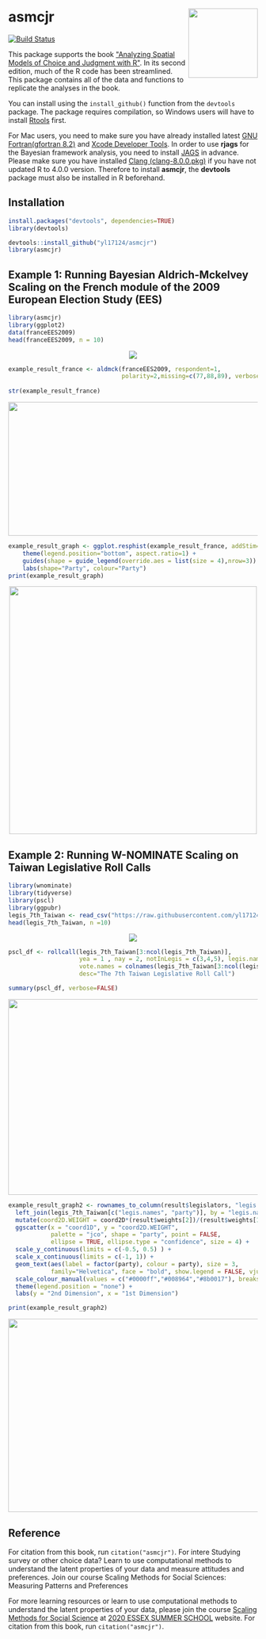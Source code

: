 
# asmcjr <img src="https://quantoid.net/files/images/booksticker.png" width="140" align="right" /> <br /> 

[![Build Status](https://travis-ci.com/yl17124/asmcjr.svg?branch=master)](https://travis-ci.com/yl17124/asmcjr)

This package supports the book ["Analyzing Spatial Models of Choice and Judgment with R"](https://www.crcpress.com/Analyzing-Spatial-Models-of-Choice-and-Judgment-with-R/Armstrong-II-Bakker-Carroll-Hare-Poole-Rosenthal/p/book/9781466517158).  In its second edition, much of the R code has been streamlined. This package contains all of the data and functions to replicate the analyses in the book. 

You can install using the `install_github()` function from the `devtools` package.  The package requires compilation, so Windows users will have to install [Rtools](https://cran.r-project.org/bin/windows/Rtools/) first.  

For Mac users, you need to  make sure you have already installed latest [GNU Fortran(gfortran 8.2)](https://github.com/fxcoudert/gfortran-for-macOS/releases) and [Xcode Developer Tools](https://developer.apple.com/support/xcode/). In order to use __rjags__ for the Bayesian framework analysis, you need to install [JAGS](https://sourceforge.net/projects/mcmc-jags/files/JAGS/) in advance. Please make sure you have installed [Clang (clang-8.0.0.pkg)](https://cran.r-project.org/bin/macosx/tools/) if you have not updated R to 4.0.0 version. Therefore to install __asmcjr__, the __devtools__ package must also be installed in R beforehand. 

## Installation 
```r
install.packages("devtools", dependencies=TRUE)
library(devtools)

devtools::install_github("yl17124/asmcjr")
library(asmcjr)
```



## Example 1: Running Bayesian Aldrich-Mckelvey Scaling on the French module of the 2009 European Election Study (EES)
```r
library(asmcjr)
library(ggplot2)
data(franceEES2009)
head(franceEES2009, n = 10)
```

<p align="center">
  <img src="https://github.com/yl17124/figures/blob/master/first_example_df1.png">
</p>

```r
example_result_france <- aldmck(franceEES2009, respondent=1, 
                                polarity=2,missing=c(77,88,89), verbose=FALSE)
                                
str(example_result_france)                        
```
<p align="left">
  <img width="630" height="270" src="https://github.com/yl17124/figures/blob/master/first_example_df2.png">
</p>

```r
example_result_graph <- ggplot.resphist(example_result_france, addStim=TRUE, weights="negative", xlab = "Left-Right") +
    theme(legend.position="bottom", aspect.ratio=1) +
    guides(shape = guide_legend(override.aes = list(size = 4),nrow=3)) +
    labs(shape="Party", colour="Party")
print(example_result_graph)
```

<p align="center">
  <img width="500" height="500" src="https://github.com/yl17124/figures/blob/master/first_example_plot.png">
</p>


## Example 2: Running W-NOMINATE Scaling on Taiwan Legislative Roll Calls 
```r
library(wnominate)
library(tidyverse)
library(pscl)
library(ggpubr)
legis_7th_Taiwan <- read_csv("https://raw.githubusercontent.com/yl17124/figures/master/legis_7th_Taiwan.csv")
head(legis_7th_Taiwan, n =10)
```

<p align="center">
  <img src="https://github.com/yl17124/figures/blob/master/second_example_df1.png">
</p>

```r
pscl_df <- rollcall(legis_7th_Taiwan[3:ncol(legis_7th_Taiwan)],
                    yea = 1 , nay = 2, notInLegis = c(3,4,5), legis.names = legis_7th_Taiwan$legis.names,
                    vote.names = colnames(legis_7th_Taiwan[3:ncol(legis_7th_Taiwan)]),
                    desc="The 7th Taiwan Legislative Roll Call")

summary(pscl_df, verbose=FALSE)      
```

<p align="left">
  <img width="520" height="395"  src="https://github.com/yl17124/figures/blob/master/second_example_pscl.png">
</p>


```r
example_result_graph2 <- rownames_to_column(result$legislators, "legis.names") %>%
  left_join(legis_7th_Taiwan[c("legis.names", "party")], by = "legis.names") %>%
  mutate(coord2D.WEIGHT = coord2D*(result$weights[2])/(result$weights[1])) %>%
  ggscatter(x = "coord1D", y = "coord2D.WEIGHT",
            palette = "jco", shape = "party", point = FALSE,
            ellipse = TRUE, ellipse.type = "confidence", size = 4) +
  scale_y_continuous(limits = c(-0.5, 0.5) ) +
  scale_x_continuous(limits = c(-1, 1)) +
  geom_text(aes(label = factor(party), colour = party), size = 3,
            family="Helvetica", face = "bold", show.legend = FALSE, vjust = -0.5) +
  scale_colour_manual(values = c("#0000ff","#008964","#8b0017"), breaks = c("K", "D","N"))  +
  theme(legend.position = "none") +
  labs(y = "2nd Dimension", x = "1st Dimension") 

print(example_result_graph2)
```

<p align="center">
  <img width="540" height="390" src="https://github.com/yl17124/figures/blob/master/first_example_plot2.png">
</p>


## Reference
For citation from this book, run `citation("asmcjr")`. For intere
Studying survey or other choice data? Learn to use computational methods to understand the latent properties of your data and measure attitudes and preferences. Join our course Scaling Methods for Social Sciences: Measuring Patterns and Preferences 


For more learning resources or learn to use computational methods to understand the latent properties of your data, please join the course [Scaling Methods for Social Science](https://essexsummerschool.com/summer-school-facts/courses/2020-course-list/3l-ideal-point-estimation-item-response-theory-and-scaling-methods/) at [2020 ESSEX SUMMER SCHOOL](https://essexsummerschool.com/) website. For citation from this book, run `citation("asmcjr")`.
